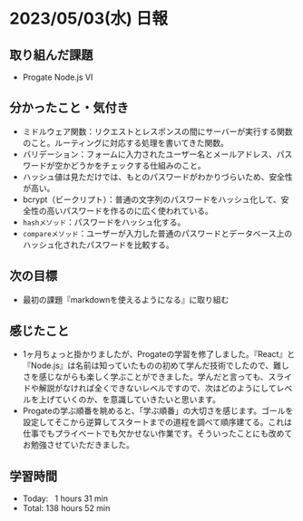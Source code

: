 # 2023/05/03(水) 日報
## 取り組んだ課題
- Progate Node.js Ⅵ

## 分かったこと・気付き
- ミドルウェア関数：リクエストとレスポンスの間にサーバーが実行する関数のこと。ルーティングに対応する処理を書いてきた関数。
- バリデーション：フォームに入力されたユーザー名とメールアドレス、パスワードが空かどうかをチェックする仕組みのこと。
- ハッシュ値は見ただけでは、もとのパスワードがわかりづらいため、安全性が高い。
- bcrypt（ビークリプト）：普通の文字列のパスワードをハッシュ化して、安全性の高いパスワードを作るのに広く使われている。
- `hashメソッド`：パスワードをハッシュ化する。
- `compareメソッド`：ユーザーが入力した普通のパスワードとデータベース上のハッシュ化されたパスワードを比較する。

## 次の目標
- 最初の課題『markdownを使えるようになる』に取り組む

## 感じたこと
- 1ヶ月ちょっと掛かりましたが、Progateの学習を修了しました。『React』と『Node.js』は名前は知っていたものの初めて学んだ技術でしたので、難しさを感じながらも楽しく学ぶことができました。学んだと言っても、スライドや解説がなければ全くできないレベルですので、次はどのようにしてレベルを上げていくのか、を意識していきたいと思います。
- Progateの学ぶ順番を眺めると、「学ぶ順番」の大切さを感じます。ゴールを設定してそこから逆算してスタートまでの道程を調べて順序建てる。これは仕事でもプライベートでも欠かせない作業です。そういったことにも改めてお勉強させていただきました。

## 学習時間
- Today:&nbsp;&nbsp;&nbsp;1 hours 31 min
- Total: 138 hours 52 min
